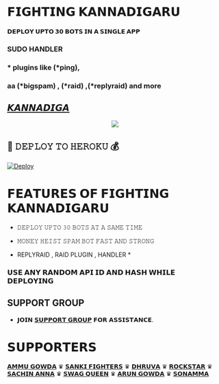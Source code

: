 # 𝗙𝗜𝗚𝗛𝗧𝗜𝗡𝗚 𝗞𝗔𝗡𝗡𝗔𝗗𝗜𝗚𝗔𝗥𝗨

#### 𝗗𝗘𝗣𝗟𝗢𝗬 𝗨𝗣𝗧𝗢 𝟯𝟬 𝗕𝗢𝗧𝗦 𝗜𝗡 𝗔 𝗦𝗜𝗡𝗚𝗟𝗘 𝗔𝗣𝗣 
### SUDO HANDLER 
### * plugins like (*ping), 
### aa (*bigspam) , (*raid) ,(*replyraid) and more
## [𝙆𝘼𝙉𝙉𝘼𝘿𝙄𝙂𝘼](https://t.me/mr_Professor_agora)

<p align="center">
  <img src="https://te.legra.ph/file/7e88c346219e5e70dbddf.jpg">
</p>



## 🚀 𝙳𝙴𝙿𝙻𝙾𝚈 𝚃𝙾 𝙷𝙴𝚁𝙾𝙺𝚄 💰

[![Deploy](https://www.herokucdn.com/deploy/button.svg)](https://heroku.com/deploy?template=https://github.com/AGORA-OP/FIGHTING-KANNADIGARU)

# 𝗙𝗘𝗔𝗧𝗨𝗥𝗘𝗦 𝗢𝗙 𝗙𝗜𝗚𝗛𝗧𝗜𝗡𝗚 𝗞𝗔𝗡𝗡𝗔𝗗𝗜𝗚𝗔𝗥𝗨

   - 𝙳𝙴𝙿𝙻𝙾𝚈 𝚄𝙿𝚃𝙾 𝟹𝟶 𝙱𝙾𝚃𝚂 𝙰𝚃 𝙰 𝚂𝙰𝙼𝙴 𝚃𝙸𝙼𝙴

   - 𝙼𝙾𝙽𝙴𝚈 𝙷𝙴𝙸𝚂𝚃 𝚂𝙿𝙰𝙼 𝙱𝙾𝚃 𝙵𝙰𝚂𝚃 𝙰𝙽𝙳 𝚂𝚃𝚁𝙾𝙽𝙶

   - REPLYRAID , RAID PLUGIN , HANDLER *


### 𝗨𝗦𝗘 𝗔𝗡𝗬 𝗥𝗔𝗡𝗗𝗢𝗠 𝗔𝗣𝗜 𝗜𝗗 𝗔𝗡𝗗 𝗛𝗔𝗦𝗛 𝗪𝗛𝗜𝗟𝗘 𝗗𝗘𝗣𝗟𝗢𝗬𝗜𝗡𝗚


## SUPPORT GROUP
   - 𝗝𝗢𝗜𝗡 [𝗦𝗨𝗣𝗣𝗢𝗥𝗧 𝗚𝗥𝗢𝗨𝗣](https://t.me/NAAN_1_KANNADIGA) 𝗙𝗢𝗥 𝗔𝗦𝗦𝗜𝗦𝗧𝗔𝗡𝗖𝗘.

# 𝗦𝗨𝗣𝗣𝗢𝗥𝗧𝗘𝗥𝗦

[𝗔𝗠𝗠𝗨 𝗚𝗢𝗪𝗗𝗔](https://t.me/parama_sundari) ♛︎
[𝗦𝗔𝗡𝗞𝗜 𝗙𝗜𝗚𝗛𝗧𝗘𝗥𝗦](https://t.me/sanki_fighters01) ♛︎
[𝗗𝗛𝗥𝗨𝗩𝗔](https://t.me/pogaruhuduga) ♛︎
[𝗥𝗢𝗖𝗞𝗦𝗧𝗔𝗥](https://t.me/The_king_is_backkk) ♛︎
[𝗦𝗔𝗖𝗛𝗜𝗡 𝗔𝗡𝗡𝗔](https://t.me/geleya) ♛︎
[𝗦𝗪𝗔𝗚 𝗤𝗨𝗘𝗘𝗡](https://t.me/swag_queenn) ♛︎
[𝗔𝗥𝗨𝗡 𝗚𝗢𝗪𝗗𝗔](https://t.me/The_name_is_unique_wepoN) ♛︎
[𝗦𝗢𝗡𝗔𝗠𝗠𝗔](https://t.me/Sonuvidya)
